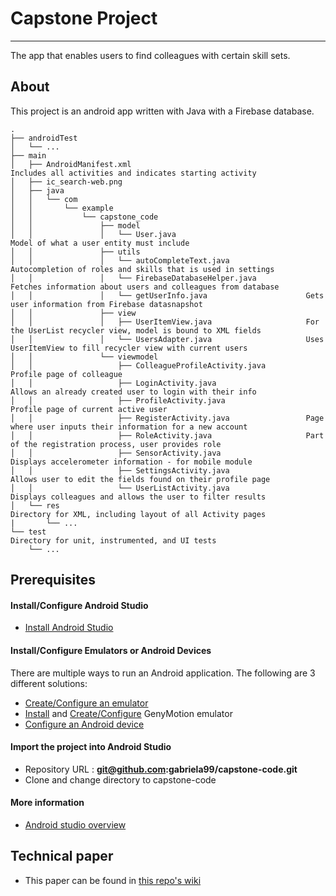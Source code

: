# Capstone Project
-----
The app that enables users to find colleagues with certain skill sets.

## About
This project is an android app written with Java with a Firebase database.


```
.
├── androidTest
│   └── ...
├── main                                                    
│   ├── AndroidManifest.xml                                       Includes all activities and indicates starting activity
│   ├── ic_search-web.png
│   ├── java
│   │   └── com
│   │       └── example
│   │           └── capstone_code
│   │               ├── model
│   │               │   └── User.java                             Model of what a user entity must include
│   │               ├── utils
│   │               │   └── autoCompleteText.java                 Autocompletion of roles and skills that is used in settings
│   │               │   └── FirebaseDatabaseHelper.java           Fetches information about users and colleagues from database
│   │               │   └── getUserInfo.java                      Gets user information from Firebase datasnapshot
│   │               ├── view
│   │               │   ├── UserItemView.java                     For the UserList recycler view, model is bound to XML fields
│   │               │   └── UsersAdapter.java                     Uses UserItemView to fill recycler view with current users
│   │               └── viewmodel
│   │                   ├── ColleagueProfileActivity.java         Profile page of colleague
│   │                   ├── LoginActivity.java                    Allows an already created user to login with their info
│   │                   ├── ProfileActivity.java                  Profile page of current active user
│   │                   ├── RegisterActivity.java                 Page where user inputs their information for a new account
│   │                   ├── RoleActivity.java                     Part of the registration process, user provides role
│   │                   ├── SensorActivity.java                   Displays accelerometer information - for mobile module
│   │                   ├── SettingsActivity.java                 Allows user to edit the fields found on their profile page
│   │                   └── UserListActivity.java                 Displays colleagues and allows the user to filter results
│   └── res                                                       Directory for XML, including layout of all Activity pages
|       └── ...
└── test                                                          Directory for unit, instrumented, and UI tests
    └── ...
```

## Prerequisites

#### Install/Configure Android Studio
* [Install Android Studio](http://developer.android.com/sdk/installing/index.html?pkg=studio)

#### Install/Configure Emulators or Android Devices
There are multiple ways to run an Android application. The following are 3 different solutions: 
* [Create/Configure an emulator](http://developer.android.com/tools/devices/managing-avds.html)
* [Install](https://www.genymotion.com/#!/download) and [Create/Configure](https://www.genymotion.com/#!/developers/user-guide) GenyMotion emulator
* [Configure an Android device](http://developer.android.com/tools/device.html)

#### Import the project into Android Studio
* Repository URL : **git@github.com:gabriela99/capstone-code.git**
* Clone and change directory to capstone-code

#### More information
* [Android studio overview](https://developer.android.com/tools/studio/index.html)

## Technical paper

* This paper can be found in [this repo's wiki](https://github.com/gabriela99/capstone-code/wiki/Technical-Paper)

